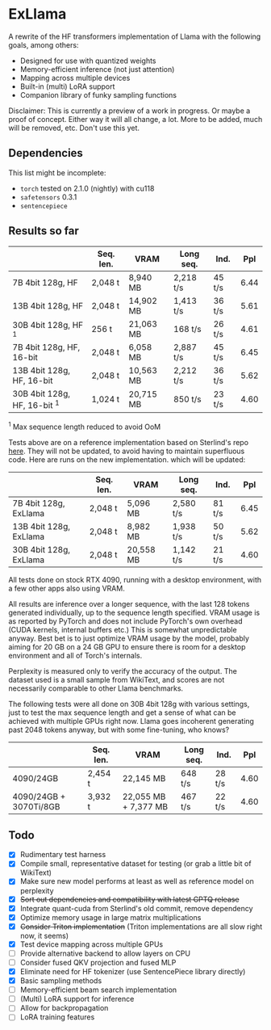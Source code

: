 # ExLlama

A rewrite of the HF transformers implementation of Llama with the following goals, among others:

* Designed for use with quantized weights
* Memory-efficient inference (not just attention)
* Mapping across multiple devices
* Built-in (multi) LoRA support
* Companion library of funky sampling functions

Disclaimer: This is currently a preview of a work in progress. Or maybe a proof of concept. Either way it will all
change, a lot. More to be added, much will be removed, etc. Don't use this yet.

## Dependencies

This list might be incomplete:

* `torch` tested on 2.1.0 (nightly) with cu118
* `safetensors` 0.3.1
* `sentencepiece`

## Results so far

|                                         | Seq. len. | VRAM          | Long seq.     | Ind.       | Ppl      |
|-----------------------------------------|-----------|---------------|---------------|------------|----------|
| 7B 4bit 128g, HF                        | 2,048 t   | 8,940 MB      | 2,218 t/s     | 45 t/s     | 6.44     |
| 13B 4bit 128g, HF                       | 2,048 t   | 14,902 MB     | 1,413 t/s     | 36 t/s     | 5.61     |
| 30B 4bit 128g, HF <sup>1</sup>          | 256 t     | 21,063 MB     | 168 t/s       | 26 t/s     | 4.61     |
| 7B 4bit 128g, HF, 16-bit                | 2,048 t   | 6,058 MB      | 2,887 t/s     | 45 t/s     | 6.45     |
| 13B 4bit 128g, HF, 16-bit               | 2,048 t   | 10,563 MB     | 2,212 t/s     | 36 t/s     | 5.62     |
| 30B 4bit 128g, HF, 16-bit <sup>1</sup>  | 1,024 t   | 20,715 MB     | 850 t/s       | 23 t/s     | 4.60     |

<sup>1</sup> Max sequence length reduced to avoid OoM

Tests above are on a reference implementation based on Sterlind's repo
[here](https://github.com/sterlind/GPTQ-for-LLaMa/tree/eaa9955d8700dc8566f0c443054233e9c4503f66). They will not be
updated, to avoid having to maintain superfluous code. Here are runs on the new implementation. which will be updated:

|                                     | Seq. len. | VRAM      | Long seq. | Ind.   | Ppl  |
|-------------------------------------|-----------|-----------|-----------|--------|------|
| 7B 4bit 128g, ExLlama               | 2,048 t   | 5,096 MB  | 2,580 t/s | 81 t/s | 6.45 |
| 13B 4bit 128g, ExLlama              | 2,048 t   | 8,982 MB  | 1,938 t/s | 50 t/s | 5.62 |
| 30B 4bit 128g, ExLlama              | 2,048 t   | 20,558 MB | 1,142 t/s | 21 t/s | 4.60 |

All tests done on stock RTX 4090, running with a desktop environment, with a few other apps also using VRAM.

All results are inference over a longer sequence, with the last 128 tokens generated individually, up to the sequence
length specified. VRAM usage is as reported by PyTorch and does not include PyTorch's own overhead (CUDA kernels,
internal buffers etc.) This is somewhat unpredictable anyway. Best bet is to just optimize VRAM usage by the model,
probably aiming for 20 GB on a 24 GB GPU to ensure there is room for a desktop environment and all of Torch's
internals.

Perplexity is measured only to verify the accuracy of the output. The dataset used is a small sample from WikiText, and
scores are not necessarily comparable to other Llama benchmarks.

The following tests were all done on 30B 4bit 128g with various settings, just to test the max sequence length and get
a sense of what can be achieved with multiple GPUs right now. Llama goes incoherent generating past 2048 tokens anyway,
but with some fine-tuning, who knows? 

|                        | Seq. len.  | VRAM                 | Long seq. | Ind.   | Ppl  |
|------------------------|------------|----------------------|-----------|--------|------|
| 4090/24GB              | 2,454 t    | 22,145 MB            | 648 t/s   | 28 t/s | 4.60 |
| 4090/24GB + 3070Ti/8GB | 3,932 t    | 22,055 MB + 7,377 MB | 467 t/s   | 22 t/s | 4.60 |


## Todo

- [x] Rudimentary test harness
- [x] Compile small, representative dataset for testing (or grab a little bit of WikiText)
- [x] Make sure new model performs at least as well as reference model on perplexity
- [x] ~~Sort out dependencies and compatibility with latest GPTQ release~~
- [x] Integrate quant-cuda from Sterlind's old commit, remove dependency
- [x] Optimize memory usage in large matrix multiplications
- [x] ~~Consider Triton implementation~~ (Triton implementations are all slow right now, it seems)
- [x] Test device mapping across multiple GPUs
- [ ] Provide alternative backend to allow layers on CPU
- [ ] Consider fused QKV projection and fused MLP
- [x] Eliminate need for HF tokenizer (use SentencePiece library directly)
- [x] Basic sampling methods
- [ ] Memory-efficient beam search implementation
- [ ] (Multi) LoRA support for inference
- [ ] Allow for backpropagation
- [ ] LoRA training features